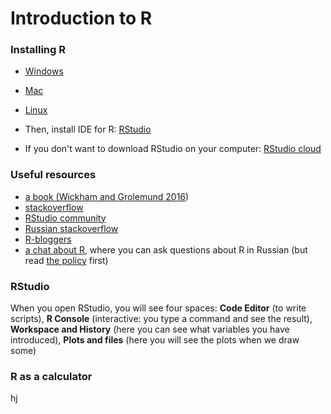 # Introduction to R

### Installing R

+ <a href="https://cran.r-project.org/bin/windows/base/">Windows</a>
+ <a href="https://cran.r-project.org/bin/macosx/">Mac</a>
+ <a href="https://cran.rstudio.com/bin/linux/">Linux</a>

+ Then, install IDE for R: <a href="https://www.rstudio.com/products/rstudio/download/">RStudio</a>

+ If you don't want to download RStudio on your computer: <a href="https://rstudio.cloud/">RStudio cloud</a> 

### Useful resources

+ <a href="https://r4ds.had.co.nz/">a book <span class="citation">(Wickham and Grolemund <a href="#ref-wickham16" role="doc-biblioref">2016</a>)</span></a> 
+ <a href="https://stackoverflow.com">stackoverflow</a>
+ <a href="https://community.rstudio.com/">RStudio community</a>
+ <a href="https://ru.stackoverflow.com">Russian stackoverflow</a>
+ <a href="https://www.r-bloggers.com/">R-bloggers</a>
+ <a href="https://t.me/rlang_ru">a chat about R</a>, where you can ask questions about R in Russian (but read <a href="https://github.com/r-lang-group-ru/group-rules/blob/master/README.md">the policy</a> first)

### RStudio

When you open RStudio, you will see four spaces: **Code Editor** (to write scripts), **R Console** (interactive: you type a command and see the result), **Workspace and History** (here you can see what variables you have introduced), **Plots and files** (here you will see the plots when we draw some)

### R as a calculator

hj
